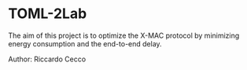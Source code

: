 # TOML-2Lab

The aim of this project is to optimize the X-MAC protocol by minimizing energy consumption and the end-to-end delay. 

Author: Riccardo Cecco
